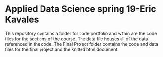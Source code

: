 # Applied Data Science spring 19-Eric Kavales
This repository contains a folder for code portfolio and within are the code files
for the sections of the course.
The data file houses all of the data referenced in the code.
The Final Project folder contains the code and data files for the final project and the knitted html document. 
